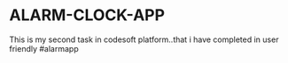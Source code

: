 # ALARM-CLOCK-APP
This is my second task in codesoft platform..that i have completed in user friendly #alarmapp
